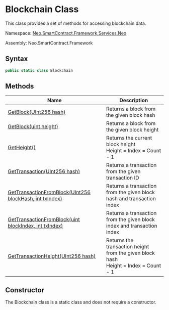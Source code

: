 # Blockchain Class

This class provides a set of methods for accessing blockchain data.

Namespace: [Neo.SmartContract.Framework.Services.Neo](../neo.md)

Assembly: Neo.SmartContract.Framework

## Syntax

```c#
public static class Blockchain
```

## Methods

| Name | Description |
| ---------------------------------------- | -------------------- |
| [GetBlock(UInt256 hash)](Blockchain/GetBlock.md) | Returns a block from the given block hash      |
| [GetBlock(uint height)](Blockchain/GetBlock2.md) | Returns a block from the given block height          |
| [GetHeight()](Blockchain/GetHeight.md)   | Returns the current block height<br>Height = Index = Count - 1 |
| [GetTransaction(UInt256 hash)](Blockchain/GetTransaction.md) | Returns a transaction from the given transaction ID         |
| [GetTransactionFromBlock(UInt256 blockHash, int txIndex)](Blockchain/GetTransactionFromBlock.md) | Returns a transaction from the given block hash and transaction index |
| [GetTransactionFromBlock(uint blockIndex, int txIndex)](Blockchain/GetTransactionFromBlock2.md) | Returns a transaction from the given block index and transaction index |
| [GetTransactionHeight(UInt256 hash)](Blockchain/GetTransactionHeight.md) | Returns the transaction height from the given block hash<br>Height = Index = Count - 1 |

## Constructor

The Blockchain class is a static class and does not require a constructor.
